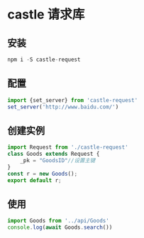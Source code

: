 # castle 请求库
## 安装
```typescript
npm i -S castle-request
```
## 配置
```typescript
import {set_server} from 'castle-request'
set_server('http://www.baidu.com/')
```
## 创建实例
```typescript
import Request from './castle-request'
class Goods extends Request {
    _pk = "GoodsID"//设置主键
}
const r = new Goods();
export default r;
```
## 使用
```typescript
import Goods from '../api/Goods'
console.log(await Goods.search())
```